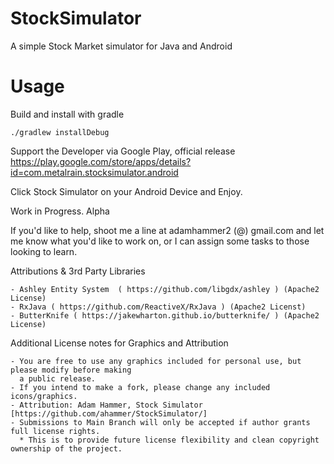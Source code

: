 # StockSimulator
A simple Stock Market simulator for Java and Android

# Usage

Build and install with gradle

    ./gradlew installDebug 

Support the Developer via Google Play, official release
  https://play.google.com/store/apps/details?id=com.metalrain.stocksimulator.android

Click Stock Simulator on your Android Device and Enjoy.

Work in Progress. Alpha

If you'd like to help, shoot me a line at adamhammer2 (@) gmail.com and let me know what you'd like
to work on, or I can assign some tasks to those looking to learn.

Attributions & 3rd Party Libraries

    - Ashley Entity System  ( https://github.com/libgdx/ashley ) (Apache2 License)
    - RxJava ( https://github.com/ReactiveX/RxJava ) (Apache2 Licenst)
    - ButterKnife ( https://jakewharton.github.io/butterknife/ ) (Apache2 License)

Additional License notes for Graphics and Attribution

    - You are free to use any graphics included for personal use, but please modify before making
      a public release.
    - If you intend to make a fork, please change any included icons/graphics.
    - Attribution: Adam Hammer, Stock Simulator [https://github.com/ahammer/StockSimulator/]
    - Submissions to Main Branch will only be accepted if author grants full license rights. 
      * This is to provide future license flexibility and clean copyright ownership of the project.
